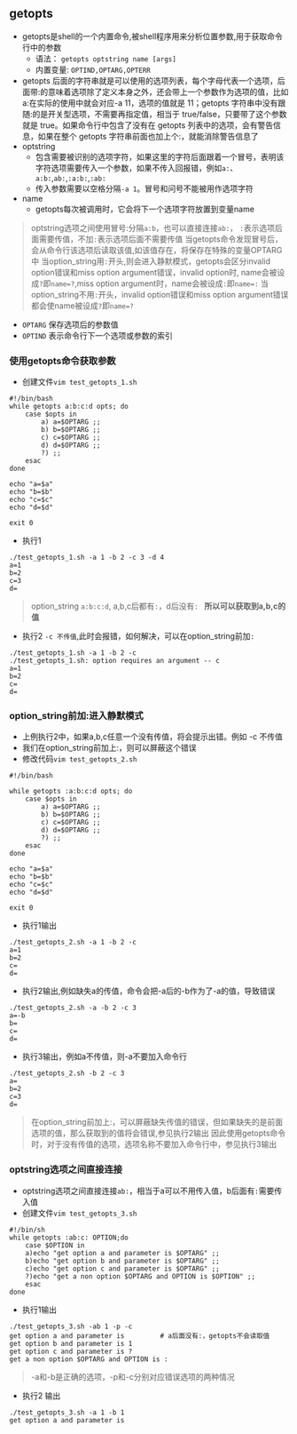 ## getopts
+ getopts是shell的一个内置命令,被shell程序用来分析位置参数,用于获取命令行中的参数
    + 语法： `getopts optstring name [args]`
    + 内置变量: `OPTIND,OPTARG,OPTERR`
+ getopts 后面的字符串就是可以使用的选项列表，每个字母代表一个选项，后面带:的意味着选项除了定义本身之外，还会带上一个参数作为选项的值，比如 a:在实际的使用中就会对应-a 11，选项的值就是 11；getopts 字符串中没有跟随:的是开关型选项，不需要再指定值，相当于 true/false，只要带了这个参数就是 true。如果命令行中包含了没有在 getopts 列表中的选项，会有警告信息，如果在整个 getopts 字符串前面也加上个:，就能消除警告信息了
+ optstring
  + 包含需要被识别的选项字符，如果这里的字符后面跟着一个冒号，表明该字符选项需要传入一个参数，如果不传入回报错，例如`a:`、`a:b:`,`ab:`,`:a:b:`,`:ab:`
  + 传入参数需要以空格分隔`-a 1`。冒号和问号不能被用作选项字符
+ name
  + getopts每次被调用时，它会将下一个选项字符放置到变量name
> optstring选项之间使用冒号:分隔`a:b`，也可以直接连接`ab:`， `:`表示选项后面需要传值，不加`:`表示选项后面不需要传值
> 当getopts命令发现冒号后，会从命令行该选项后读取该值,如该值存在，将保存在特殊的变量OPTARG中
> 当option_string用`:`开头,则会进入静默模式，getopts会区分invalid option错误和miss option argument错误，invalid option时, name会被设成`?`即`name=?`,miss option argument时，name会被设成`:`即`name=:`
> 当option_string不用`:`开头，invalid option错误和miss option argument错误都会使name被设成`?`即`name=?`
+ `OPTARG` 保存选项后的参数值
+ `OPTIND` 表示命令行下一个选项或参数的索引
### 使用getopts命令获取参数
+ 创建文件`vim test_getopts_1.sh`
```
#!/bin/bash
while getopts a:b:c:d opts; do
    case $opts in
        a) a=$OPTARG ;;
        b) b=$OPTARG ;;
        c) c=$OPTARG ;;
        d) d=$OPTARG ;;
        ?) ;;
    esac
done

echo "a=$a"
echo "b=$b"
echo "c=$c"
echo "d=$d"

exit 0
```
+ 执行1
```
./test_getopts_1.sh -a 1 -b 2 -c 3 -d 4
a=1
b=2
c=3
d=
```
> option_string `a:b:c:d`, a,b,c后都有`:`，d后没有`: ` **所以可以获取到a,b,c的值** 

+ 执行2 `-c 不传值`,此时会报错，如何解决，可以在option_string前加`:`
```
./test_getopts_1.sh -a 1 -b 2 -c
./test_getopts_1.sh: option requires an argument -- c
a=1
b=2
c=
d=
```
### option_string前加:进入静默模式
+ 上例执行2中，如果a,b,c任意一个没有传值，将会提示出错。例如 -c 不传值
+ 我们在option_string前加上:，则可以屏蔽这个错误
+ 修改代码`vim test_getopts_2.sh`
```
#!/bin/bash

while getopts :a:b:c:d opts; do
    case $opts in
        a) a=$OPTARG ;;
        b) b=$OPTARG ;;
        c) c=$OPTARG ;;
        d) d=$OPTARG ;;
        ?) ;;
    esac
done

echo "a=$a"
echo "b=$b"
echo "c=$c"
echo "d=$d"

exit 0
```
+ 执行1输出
```
./test_getopts_2.sh -a 1 -b 2 -c
a=1
b=2
c=
d=
```
+ 执行2输出,例如缺失a的传值，命令会把-a后的-b作为了-a的值，导致错误
```
./test_getopts_2.sh -a -b 2 -c 3
a=-b
b=
c=
d=
```
+ 执行3输出，例如a不传值，则-a不要加入命令行
```
./test_getopts_2.sh -b 2 -c 3
a=
b=2
c=3
d=
```
> 在option_string前加上:，可以屏蔽缺失传值的错误，但如果缺失的是前面选项的值，那么获取到的值将会错误,参见执行2输出
> 因此使用getopts命令时，对于没有传值的选项，选项名称不要加入命令行中，参见执行3输出


### optstring选项之间直接连接
+ optstring选项之间直接连接`ab:`，相当于a可以不用传入值，b后面有`:`需要传入值
+ 创建文件`vim test_getopts_3.sh`
```
#!/bin/sh
while getopts :ab:c: OPTION;do
    case $OPTION in
    a)echo "get option a and parameter is $OPTARG" ;; 
    b)echo "get option b and parameter is $OPTARG" ;; 
    c)echo "get option c and parameter is $OPTARG" ;; 
    ?)echo "get a non option $OPTARG and OPTION is $OPTION" ;; 
    esac
done
```
+ 执行1输出
```
./test_getopts_3.sh -ab 1 -p -c
get option a and parameter is         # a后面没有:，getopts不会读取值
get option b and parameter is 1
get option c and parameter is ?
get a non option $OPTARG and OPTION is :
```
>-a和-b是正确的选项，-p和-c分别对应错误选项的两种情况
+ 执行2 输出
```
./test_getopts_3.sh -a 1 -b 1
get option a and parameter is 
```
